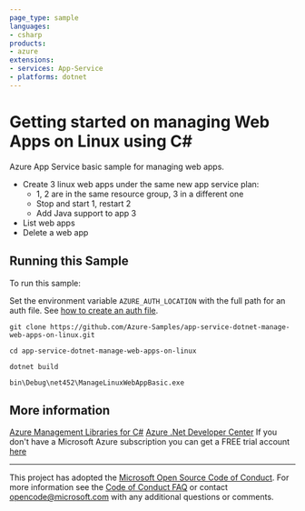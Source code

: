 ```yaml
---
page_type: sample
languages:
- csharp
products:
- azure
extensions:
- services: App-Service
- platforms: dotnet
---
```


# Getting started on managing Web Apps on Linux using C# #

 Azure App Service basic sample for managing web apps.
  - Create 3 linux web apps under the same new app service plan:
    - 1, 2 are in the same resource group, 3 in a different one
    - Stop and start 1, restart 2
    - Add Java support to app 3
  - List web apps
  - Delete a web app


## Running this Sample ##

To run this sample:

Set the environment variable `AZURE_AUTH_LOCATION` with the full path for an auth file. See [how to create an auth file](https://github.com/Azure/azure-libraries-for-net/blob/master/AUTH.md).

    git clone https://github.com/Azure-Samples/app-service-dotnet-manage-web-apps-on-linux.git

    cd app-service-dotnet-manage-web-apps-on-linux

    dotnet build

    bin\Debug\net452\ManageLinuxWebAppBasic.exe

## More information ##

[Azure Management Libraries for C#](https://github.com/Azure/azure-sdk-for-net/tree/Fluent)
[Azure .Net Developer Center](https://azure.microsoft.com/en-us/develop/net/)
If you don't have a Microsoft Azure subscription you can get a FREE trial account [here](http://go.microsoft.com/fwlink/?LinkId=330212)

---

This project has adopted the [Microsoft Open Source Code of Conduct](https://opensource.microsoft.com/codeofconduct/). For more information see the [Code of Conduct FAQ](https://opensource.microsoft.com/codeofconduct/faq/) or contact [opencode@microsoft.com](mailto:opencode@microsoft.com) with any additional questions or comments.